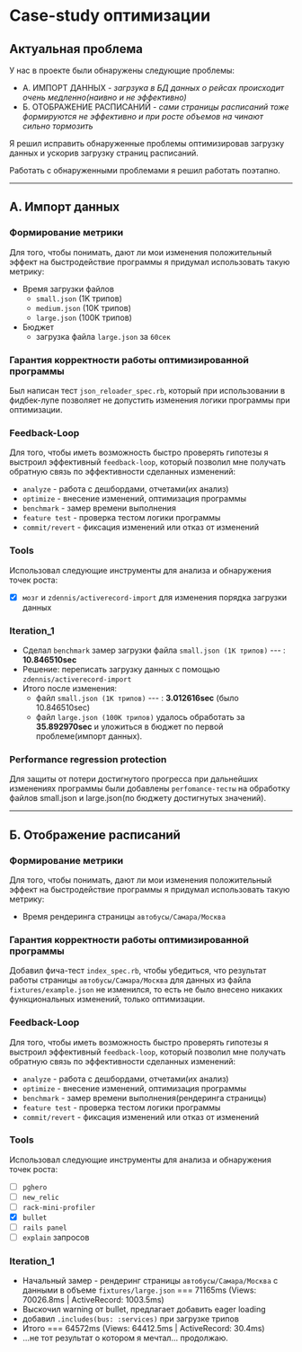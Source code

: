 # Case-study оптимизации

## Актуальная проблема
У нас в проекте были обнаружены следующие проблемы:

* А. ИМПОРТ ДАННЫХ - _загрзука в БД данных о рейсах происходит очень медленно(наивно и не эффективно)_
* Б. ОТОБРАЖЕНИЕ РАСПИСАНИЙ - _сами страницы расписаний тоже формируются не эффективно и при росте объемов на чинают сильно тормозить_

Я решил исправить обнаруженные проблемы оптимизировав загрузку данных и ускорив загрузку страниц расписаний.

Работать с обнаруженными проблемами я решил работать поэтапно.

---
## А. Импорт данных
### Формирование метрики
Для того, чтобы понимать, дают ли мои изменения положительный эффект на быстродействие программы я придумал использовать такую метрику:
* Время загрузки файлов
  * `small.json` (1K трипов) 
  * `medium.json` (10K трипов) 
  * `large.json` (100K трипов)
* Бюджет
  * загрузка файла `large.json` за `60сек`
    
### Гарантия корректности работы оптимизированной программы
Был написан тест `json_reloader_spec.rb`, который при использовании в фидбек-лупе позволяет не допустить изменения логики программы при оптимизации.

### Feedback-Loop
Для того, чтобы иметь возможность быстро проверять гипотезы я выстроил эффективный `feedback-loop`, который позволил мне получать обратную связь по эффективности сделанных изменений:
* `analyze` - работа с дешбордами, отчетами(их анализ)
* `optimize` - внесение изменений, оптимизация программы
* `benchmark` - замер времени выполнения 
* `feature test` - проверка тестом логики программы
* `commit/revert` - фиксация изменений или отказ от изменений

### Tools
Использовал следующие инструменты для анализа и обнаружения точек роста:
- [X] `мозг` и `zdennis/activerecord-import` для изменения порядка загрузки данных

### Iteration_1
* Сделал `benchmark` замер загрузки файла `small.json (1K трипов)` --- : **10.846510sec**
* Решение: переписать загрузку данных с помощью `zdennis/activerecord-import`
* Итого после изменения: 
  * файл `small.json (1K трипов)` --- : **3.012616sec** (было 10.846510sec)
  * файл `large.json (100K трипов)` удалось обработать за **35.892970sec** и уложиться в бюджет по первой проблеме(импорт данных).

### Performance regression protection
Для защиты от потери достигнутого прогресса при дальнейших изменениях программы были добавлены `perfomance-тесты` на обработку файлов small.json и large.json(по бюджету достигнутых значений).

---
## Б. Отображение расписаний
### Формирование метрики
Для того, чтобы понимать, дают ли мои изменения положительный эффект на быстродействие программы я придумал использовать такую метрику:
* Время рендеринга страницы `автобусы/Самара/Москва`

### Гарантия корректности работы оптимизированной программы
Добавил фича-тест `index_spec.rb`, чтобы  убедиться, что результат работы страницы `автобусы/Самара/Москва` для данных из файла `fixtures/example.json` не изменился, то есть не было внесено никаких функциональных изменений, только оптимизации.

### Feedback-Loop
Для того, чтобы иметь возможность быстро проверять гипотезы я выстроил эффективный `feedback-loop`, который позволил мне получать обратную связь по эффективности сделанных изменений:
* `analyze` - работа с дешбордами, отчетами(их анализ)
* `optimize` - внесение изменений, оптимизация программы
* `benchmark` - замер времени выполнения(рендеринга страницы)
* `feature test` - проверка тестом логики программы
* `commit/revert` - фиксация изменений или отказ от изменений

### Tools
Использовал следующие инструменты для анализа и обнаружения точек роста:
- [ ] `pghero`
- [ ] `new_relic`
- [ ] `rack-mini-profiler`
- [X] `bullet`
- [ ] `rails panel`
- [ ] `explain` запросов

### Iteration_1
* Начальный замер - рендеринг страницы `автобусы/Самара/Москва` с данными в объеме `fixtures/large.json`
===  71165ms (Views: 70026.8ms | ActiveRecord: 1003.5ms)
* Выскочил warning от bullet, предлагает добавить eager loading
* добавил `.includes(bus: :services)` при загрузке трипов
* Итого
=== 64572ms (Views: 64412.5ms | ActiveRecord: 30.4ms)
* ...не тот результат о котором я мечтал... продолжаю.
